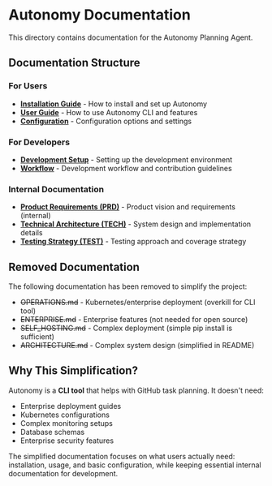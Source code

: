 # Autonomy Documentation

This directory contains documentation for the Autonomy Planning Agent.

## Documentation Structure

### For Users
- **[Installation Guide](INSTALLATION.md)** - How to install and set up Autonomy
- **[User Guide](USER_GUIDE.md)** - How to use Autonomy CLI and features
- **[Configuration](CONFIGURATION.md)** - Configuration options and settings

### For Developers
- **[Development Setup](DEVELOPMENT_SETUP.md)** - Setting up the development environment
- **[Workflow](WORKFLOW.md)** - Development workflow and contribution guidelines

### Internal Documentation
- **[Product Requirements (PRD)](REQUIREMENTS.md)** - Product vision and requirements (internal)
- **[Technical Architecture (TECH)](ARCHITECTURE.md)** - System design and implementation details
- **[Testing Strategy (TEST)](TEST.md)** - Testing approach and coverage strategy

## Removed Documentation

The following documentation has been removed to simplify the project:

- ~~OPERATIONS.md~~ - Kubernetes/enterprise deployment (overkill for CLI tool)
- ~~ENTERPRISE.md~~ - Enterprise features (not needed for open source)
- ~~SELF_HOSTING.md~~ - Complex deployment (simple pip install is sufficient)
- ~~ARCHITECTURE.md~~ - Complex system design (simplified in README)

## Why This Simplification?

Autonomy is a **CLI tool** that helps with GitHub task planning. It doesn't need:
- Enterprise deployment guides
- Kubernetes configurations
- Complex monitoring setups
- Database schemas
- Enterprise security features

The simplified documentation focuses on what users actually need: installation, usage, and basic configuration, while keeping essential internal documentation for development. 